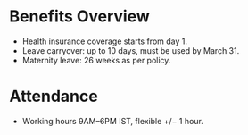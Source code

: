 # Benefits Overview
- Health insurance coverage starts from day 1.
- Leave carryover: up to 10 days, must be used by March 31.
- Maternity leave: 26 weeks as per policy.

# Attendance
- Working hours 9AM–6PM IST, flexible +/− 1 hour.
